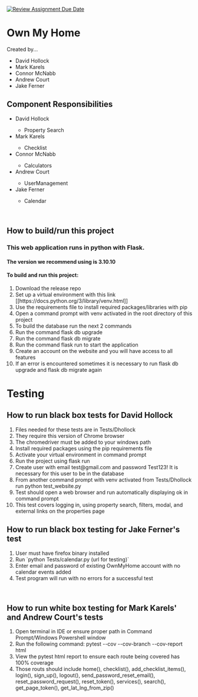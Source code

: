 [![Review Assignment Due Date](https://classroom.github.com/assets/deadline-readme-button-24ddc0f5d75046c5622901739e7c5dd533143b0c8e959d652212380cedb1ea36.svg)](https://classroom.github.com/a/t1dqGhBU)
<h1> Own My Home </h1>
<p> Created by...</p>
<ul>
  <li>David Hollock</li>
  <li>Mark Karels</li>
  <li>Connor McNabb</li>
  <li>Andrew Court</li>
  <li>Jake Ferner</li>
</ul>

<h2> Component Responsibilities </h2>
<ul>
    <li>David Hollock</li>
       <ul>
          <li>Property Search</li>
       </ul>
    <li>Mark Karels</li>
       <ul>
          <li>Checklist</li>
       </ul>
    <li>Connor McNabb </li>
       <ul>
          <li>Calculators</li>
       </ul>
    <li>Andrew Court </li>
       <ul>
          <li>UserManagement</li>
       </ul>
    <li>Jake Ferner </li>
       <ul>
          <li>Calendar</li>
       </ul>
</ul>
<br>

<h2> How to build/run this project </h2>
<h3>This web application runs in python with Flask.</h3> 
<h4>The version we recommend using is 3.10.10</h4>
<h4>To build and run this project:</h4>
<ol>
<li> Download the release repo</li>
<li> Set up a virtual environment with this link [[https://docs.python.org/3/library/venv.html]]</li>
<li> Use the requirements file to install required packages/libraries with pip</li>
<li> Open a command prompt with venv activated in the root directory of this project</li>
<li> To build the database run the next 2 commands</li>
<li> Run the command flask db upgrade</li>
<li> Run the command flask db migrate</li>
<li> Run the command flask run  to start the application</li>
<li> Create an account on the website and you will have access to all features</li>
<li> If an error is encountered sometimes it is necessary to run flask db upgrade and flask db migrate again</li>
</ol>


<h1>Testing</h1>

<h2>How to run black box tests for David Hollock</h2>
<ol>
<li> Files needed for these tests are in Tests/Dhollock </li>
<li> They require this version of Chrome browser </li>
<li> The chromedriver must be added to your windows path</li>
<li> Install required packages using the pip requirements file</li>
<li> Activate your virtual environment in command prompt</li>
<li> Run the project using flask run </li>
<li> Create user with email test@gmail.com and password Test123! It is necessary for this user to be in the database</li>
<li> From another command prompt with venv activated from Tests/Dhollock run python test_website.py</li>
<li> Test should open a web browser and run automatically displaying ok in command prompt</li>
<li> This test covers logging in, using property search, filters, modal, and external links on the properties page </li>
</ol>

<h2> How to run black box testing for Jake Ferner's test </h2>
<ol>
<li> User must have firefox binary installed </li>
<li> Run `python Tests/calendar.py (url for testing)`</li>
<li> Enter email and password of existing OwnMyHome account with no calendar events added</li>
<li> Test program will run with no errors for a successful test </li>
</ol><br>

<h2> How to run white box testing for Mark Karels' and Andrew Court's tests </h2>
<ol>
<li>Open terminal in IDE or ensure proper path in Command Prompt/Windows Powershell window</li>
<li>Run the following command: pytest --cov --cov-branch --cov-report html</li>
<li>View the pytest html report to ensure each route being covered has 100% coverage</li>
<li>Those routs should include home(), checklist(), add_checklist_items(), login(), sign_up(), logout(), send_password_reset_email(), reset_password_request(), reset_token(), services(), search(), get_page_token(), get_lat_lng_from_zip()</li>
</ol>
